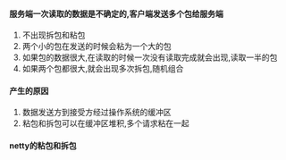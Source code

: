 #### 服务端一次读取的数据是不确定的,客户端发送多个包给服务端
1. 不出现拆包和粘包
2. 两个小的包在发送的时候会粘为一个大的包
3. 如果包的数据很大,在读取的时候一次没有读取完成就会出现,读取一半的包
4. 如果两个包都很大,就会出现多次拆包,随机组合

#### 产生的原因
1. 数据发送方到接受方经过操作系统的缓冲区
2. 粘包和拆包可以在缓冲区堆积,多个请求粘在一起

#### netty的粘包和拆包

